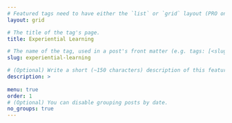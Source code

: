 ```yaml
---
# Featured tags need to have either the `list` or `grid` layout (PRO only).
layout: grid

# The title of the tag's page.
title: Experiential Learning

# The name of the tag, used in a post's front matter (e.g. tags: [<slug>]).
slug: experiential-learning

# (Optional) Write a short (~150 characters) description of this featured tag.
description: >
 
menu: true
order: 1
# (Optional) You can disable grouping posts by date.
no_groups: true
---
```


